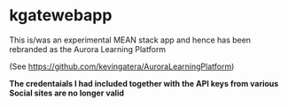 # kgatewebapp

This is/was an experimental MEAN stack app and hence has been rebranded as the Aurora Learning Platform 

(See https://github.com/kevingatera/AuroraLearningPlatform)

**The credentaials I had included together with the API keys from various Social sites are no longer valid**
